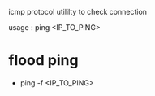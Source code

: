 icmp protocol utililty to check connection 

usage : ping \<IP_TO_PING\>

# flood ping 
-  ping -f  \<IP_TO_PING\>  

	

